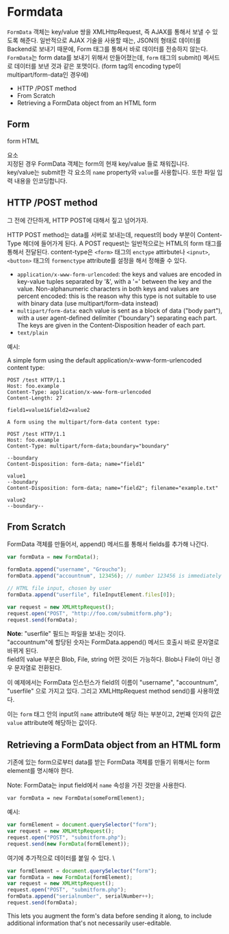 # Formdata


`FormData` 객체는 key/value 쌍을 XMLHttpRequest, 즉 AJAX를 통해서 보낼 수 있도록 해준다. 
일반적으로 AJAX 기술을 사용할 때는, JSON의 형태로 데이터를 Backend로 보내기 때문에, Form 태그를 통해서 바로 데이터를 전송하지 않는다.  
`FormData`는 form data를 보내기 위해서 만들어졌는데, `form` 태그의 submit() 메서드로 데이터를 보낸 것과 같은 포맷이다. (form tag의 encoding type이 multipart/form-data인 경우에)

- HTTP /POST method
- From Scratch
- Retrieving a FormData object from an HTML form

## Form

form
HTML <form> 요소  
지정된 경우 FormData 객체는 form의 현재 key/value 들로 채워집니다.  
key/value는 submit한 각 요소의 `name` property와 `value`를 사용합니다. 또한 파일 입력 내용을 인코딩합니다.

## HTTP /POST method

그 전에 간단하게, HTTP POST에 대해서 짚고 넘어가자.

HTTP POST method는 data를 서버로 보내는데, request의 body 부분이 Content-Type 헤더에 들어가게 된다. 
A POST request는 일반적으로는 HTML의 form 태그를 통해서 전달된다. content-type은 `<form>` 태그의 `enctype` attirbute나 `<ipnut>`,`<button>` 태그의 `formenctype` attribute를 설정을 해서 정해줄 수 있다. 

- `application/x-www-form-urlencoded`: the keys and values are encoded in key-value tuples separated by '&', with a '=' between the key and the value. Non-alphanumeric characters in both keys and values are percent encoded: this is the reason why this type is not suitable to use with binary data (use multipart/form-data instead)
- `multipart/form-data`: each value is sent as a block of data ("body part"), with a user agent-defined delimiter ("boundary") separating each part. The keys are given in the Content-Disposition header of each part.
- `text/plain`

예시: 

A simple form using the default application/x-www-form-urlencoded content type:
```
POST /test HTTP/1.1
Host: foo.example
Content-Type: application/x-www-form-urlencoded
Content-Length: 27

field1=value1&field2=value2
```

```
A form using the multipart/form-data content type:

POST /test HTTP/1.1 
Host: foo.example
Content-Type: multipart/form-data;boundary="boundary" 

--boundary 
Content-Disposition: form-data; name="field1" 

value1 
--boundary 
Content-Disposition: form-data; name="field2"; filename="example.txt" 

value2
--boundary--
```

## From Scratch


FormData 객체를 만들어서, append() 메서드를 통해서 fields를 추가해 나간다. 

```js
var formData = new FormData();

formData.append("username", "Groucho");
formData.append("accountnum", 123456); // number 123456 is immediately converted to a string "123456"

// HTML file input, chosen by user
formData.append("userfile", fileInputElement.files[0]);

var request = new XMLHttpRequest();
request.open("POST", "http://foo.com/submitform.php");
request.send(formData);
```

**Note**: 
"userfile" 필드는 파일을 보내는 것이다.  
"accountnum"에 할당된 숫자는 FormData.append() 메서드 호출시 바로 문자열로 바뀌게 된다.  
field의 value 부분은 Blob, File, string 어떤 것이든 가능하다. Blob나 File이 아닌 경우 문자열로 전환된다.  

이 예제에서는 FormData 인스턴스가 field의 이름이 "username", "accountnum", "userfile" 으로 가지고 있다. 그리고 XMLHttpRequest method send()를 사용하였다.  

이는 `form` 태그 안의 input의 `name` attribute에 해당 하는 부분이고, 
2번째 인자의 값은 `value` attribute에 해당하는 값이다.   

## Retrieving a FormData object from an HTML form

기존에 있는 form으로부터 data를 받는 FormData 객체를 만들기 위해서는 form element를 명시해야 한다. 

Note: FormData는 input field에서 `name` 속성을 가진 것만을 사용한다. 

`var formData = new FormData(someFormElement);`

예시:
```js
var formElement = document.querySelector("form");
var request = new XMLHttpRequest();
request.open("POST", "submitform.php");
request.send(new FormData(formElement));
```

여기에 추가적으로 데이터를 붙일 수 있다. \

```js
var formElement = document.querySelector("form");
var formData = new FormData(formElement);
var request = new XMLHttpRequest();
request.open("POST", "submitform.php");
formData.append("serialnumber", serialNumber++);
request.send(formData);
```

This lets you augment the form's data before sending it along, to include additional information that's not necessarily user-editable.